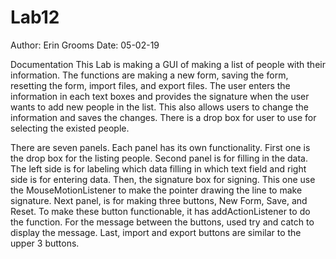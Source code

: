 # Lab12

Author: Erin Grooms
Date: 05-02-19

Documentation
This Lab is making a GUI of making a list of people with their information. The functions are making a new form, saving the form,
resetting the form, import files, and export files. The user enters the information in each text boxes and provides the signature when
the user wants to add new people in the list. This also allows users to change the information and saves the changes. There is a drop box
for user to use for selecting the existed people.

There are seven panels. Each panel has its own functionality. First one is the drop box for the listing people. Second panel is for filling
in the data. The left side is for labeling which data filling in which text field and right side is for entering data. Then,
the signature box for signing. This one use the MouseMotionListener to make the pointer drawing the line to make signature. Next panel,
is for making three buttons, New Form, Save, and Reset. To make these button functionable, it has addActionListener to do the function.
For the message between the buttons, used try and catch to display the message. Last, import and export buttons are similar to the upper
3 buttons.

